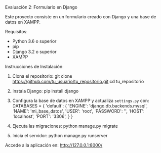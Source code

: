 Evaluación 2: Formulario en Django

Este proyecto consiste en un formulario creado con Django y una base de datos en XAMPP.

Requisitos:
- Python 3.6 o superior
- pip
- Django 3.2 o superior
- XAMPP

Instrucciones de Instalación:
1. Clona el repositorio:
   git clone https://github.com/tu_usuario/tu_repositorio.git
   cd tu_repositorio

2. Instala Django:
   pip install django

3. Configura la base de datos en XAMPP y actualiza `settings.py` con:
   DATABASES = {
       'default': {
           'ENGINE': 'django.db.backends.mysql',
           'NAME': 'mi_base_datos',
           'USER': 'root',
           'PASSWORD': '',
           'HOST': 'localhost',
           'PORT': '3306',
       }
   }

4. Ejecuta las migraciones:
   python manage.py migrate

5. Inicia el servidor:
   python manage.py runserver

Accede a la aplicación en: http://127.0.0.1:8000/
